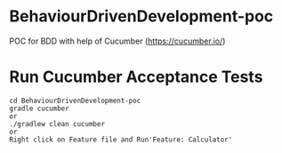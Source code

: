 # BehaviourDrivenDevelopment-poc
POC for BDD with help of Cucumber (https://cucumber.io/)

# Run Cucumber Acceptance Tests
```
cd BehaviourDrivenDevelopment-poc
gradle cucumber
or 
./gradlew clean cucumber
or 
Right click on Feature file and Run'Feature: Calculator'
```
